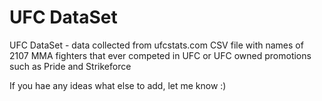 # UFC DataSet
UFC DataSet - data collected from ufcstats.com 
CSV file with names of 2107 MMA fighters that ever competed in UFC or UFC owned promotions such as Pride and Strikeforce

If you hae any ideas what else to add, let me know :)
